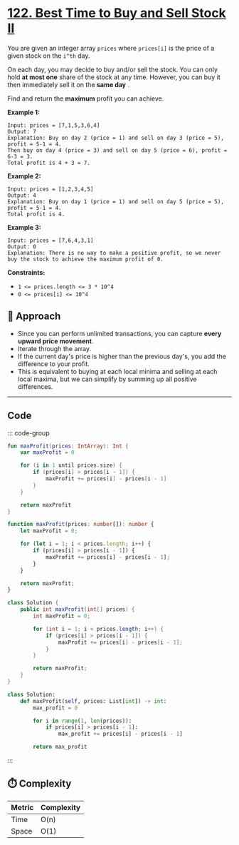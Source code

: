 # [122. Best Time to Buy and Sell Stock II](https://leetcode.com/problems/best-time-to-buy-and-sell-stock-ii/description/?envType=study-plan-v2&envId=top-interview-150)

You are given an integer array <code>prices</code> where <code>prices[i]</code> is the price of a given stock on the <code>i^th</code> day.

On each day, you may decide to buy and/or sell the stock. You can only hold **at most one**  share of the stock at any time. However, you can buy it then immediately sell it on the **same day** .

Find and return the **maximum**  profit you can achieve.

**Example 1:** 

```
Input: prices = [7,1,5,3,6,4]
Output: 7
Explanation: Buy on day 2 (price = 1) and sell on day 3 (price = 5), profit = 5-1 = 4.
Then buy on day 4 (price = 3) and sell on day 5 (price = 6), profit = 6-3 = 3.
Total profit is 4 + 3 = 7.
```

**Example 2:** 

```
Input: prices = [1,2,3,4,5]
Output: 4
Explanation: Buy on day 1 (price = 1) and sell on day 5 (price = 5), profit = 5-1 = 4.
Total profit is 4.
```

**Example 3:** 

```
Input: prices = [7,6,4,3,1]
Output: 0
Explanation: There is no way to make a positive profit, so we never buy the stock to achieve the maximum profit of 0.
```

**Constraints:** 

- <code>1 <= prices.length <= 3 * 10^4</code>
- <code>0 <= prices[i] <= 10^4</code>

## 🚀 Approach
- Since you can perform unlimited transactions, you can capture **every upward price movement**.
- Iterate through the array.
- If the current day's price is higher than the previous day's, you add the difference to your profit.
- This is equivalent to buying at each local minima and selling at each local maxima, but we can simplify by summing up all positive differences.

---

## Code

::: code-group

```kotlin [Kotlin]
fun maxProfit(prices: IntArray): Int {
    var maxProfit = 0

    for (i in 1 until prices.size) {
        if (prices[i] > prices[i - 1]) {
            maxProfit += prices[i] - prices[i - 1]
        }
    }

    return maxProfit
}
```

```typescript [TypeScript]
function maxProfit(prices: number[]): number {
    let maxProfit = 0;

    for (let i = 1; i < prices.length; i++) {
        if (prices[i] > prices[i - 1]) {
            maxProfit += prices[i] - prices[i - 1];
        }
    }

    return maxProfit;
}
```

```java [Java]
class Solution {
    public int maxProfit(int[] prices) {
        int maxProfit = 0;

        for (int i = 1; i < prices.length; i++) {
            if (prices[i] > prices[i - 1]) {
                maxProfit += prices[i] - prices[i - 1];
            }
        }

        return maxProfit;
    }
}
```

```python [Python]
class Solution:
    def maxProfit(self, prices: List[int]) -> int:
        max_profit = 0

        for i in range(1, len(prices)):
            if prices[i] > prices[i - 1]:
                max_profit += prices[i] - prices[i - 1]

        return max_profit
```

:::

## ⏱️ Complexity

| Metric   | Complexity |
|----------|------------|
| Time     | O(n)       |
| Space    | O(1)       |